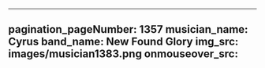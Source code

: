 ------
pagination_pageNumber: 1357
musician_name: Cyrus
band_name: New Found Glory
img_src: images/musician1383.png
onmouseover_src: 
------
